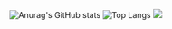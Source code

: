 ![Anurag's GitHub stats](https://github-readme-stats.vercel.app/api?username=minsuho&show_icons=true&theme=radical)
![Top Langs](https://github-readme-stats.vercel.app/api/top-langs/?username=minsuho&show_icons=true&theme=radical)
<img src="https://github-readme-stats.vercel.app/api?username=minsuho&show_icons=true&include_all_commits=true&line_height=33&count_private=true&theme=nord" />
